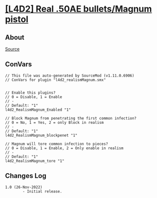 # [[L4D2] Real .50AE bullets/Magnum pistol](https://forums.alliedmods.net/showthread.php?t=340579)

## About
[Source](https://forums.alliedmods.net/showthread.php?t=340579)

## ConVars
```
// This file was auto-generated by SourceMod (v1.11.0.6906)
// ConVars for plugin "l4d2_realismMagnum.smx"


// Enable this plugins?
// 0 = Disable, 1 = Enable
// -
// Default: "1"
l4d2_RealismMagnum_Enabled "1"

// Block Magnum from penetrating the first common infection?
// 0 = No, 1 = Yes, 2 = only Block in realism
// -
// Default: "1"
l4d2_RealismMagnum_blockpenet "1"

// Magnum will tore common infection to pieces?
// 0 = Disable, 1 = Enable, 2 = Only enable in realism
// -
// Default: "1"
l4d2_RealismMagnum_tore "1" 
```
## Changes Log
```
1.0 (26-Nov-2022)
        - Initial release.
```


